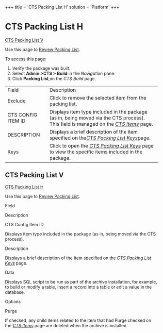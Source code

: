 +++
title = 'CTS Packing List H'
solution = 'Platform'
+++

# CTS Packing List H

[CTS Packing List V](#CTS_Packing_List_V)

<div class="use">

Use this page to [Review Packing
List](../Use_Cases/Review_Packing_List_to_Exclude_Specific_Items).

</div>

To access this page:

1.  Verify the package was built.
2.  Select **Admin \>CTS \> Build** in the *Navigation* pane.
3.  Click **Packing List**,on the *CTS Build*
page.

|                    |                                                                                                                                                           |
| ------------------ | --------------------------------------------------------------------------------------------------------------------------------------------------------- |
| Field              | Description                                                                                                                                               |
| Exclude            | Click to remove the selected item from the packing list.                                                                                                  |
| CTS CONFIG ITEM ID | Displays item type included in the package (as in, being moved via the CTS process). This field is managed on the [*CTS Items*](CTS_Items_H) page.    |
| DESCRIPTION        | Displays a brief description of the item specified on the<span style="font-style: italic;">[CTS Packing List Keys](CTS_Packing_List_Keys)</span>page. |
| Keys               | Click to open the *[CTS Packing List Keys](CTS_Packing_List_Keys)* page to view the specific items included in the package.                           |

## <span id="CTS_Packing_List_V"></span>CTS Packing List V

[CTS Packing List H](CTS_Packing_List_H)

<div class="use">

Use this page to [Review Packing
List](../Use_Cases/Review_Packing_List_to_Exclude_Specific_Items).

</div>

Field

Description

CTS Config Item ID

Displays item type included in the package (as in, being moved via the
CTS process).

Description

Displays a brief description of the item specified on the
<span style="font-style: italic;">[CTS Packing List
Keys](CTS_Packing_List_Keys)</span> page.

Data

Displays SQL script to be run as part of the archive installation, for
example, to build or modify a table, insert a record into a table or
edit a value in the database.

Options

Purge

If checked, any child items related to the item that had Purge checked
on the <span style="font-style: italic;">[CTS
Items](CTS_Items_H)</span> page are deleted when the archive is
installed.
